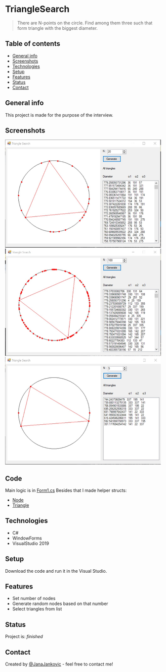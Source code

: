 # TriangleSearch
> There are N-points on the circle. Find among them three such that form triangle with the biggest diameter.

## Table of contents
* [General info](#general-info)
* [Screenshots](#screenshots)
* [Technologies](#technologies)
* [Setup](#setup)
* [Features](#features)
* [Status](#status)
* [Contact](#contact)

## General info
This project is made for the purpose of the interview.

## Screenshots
![Example1](./screens/Screenshot_1.jpg)
![Example2](./screens/Screenshot_2.jpg)
![Example3](./screens/Screenshot_3.jpg)

## Code
Main logic is in [Form1.cs](https://github.com/JanaJankovic/TriangleSearch/blob/main/TriangleSearch/Form1.cs)
Besides that I made helper structs:
* [Node](https://github.com/JanaJankovic/TriangleSearch/blob/main/TriangleSearch/Node.cs)
* [Triangle](https://github.com/JanaJankovic/TriangleSearch/blob/main/TriangleSearch/Triangle.cs)

## Technologies
* C#
* WindowForms
* VisualStudio 2019

## Setup
Download the code and run it in the Visual Studio.

## Features

* Set number of nodes
* Generate random nodes based on that number
* Select triangles from list

## Status
Project is: _finished_

## Contact
Created by [@JanaJankovic](https://github.com/JanaJankovic) - feel free to contact me!
